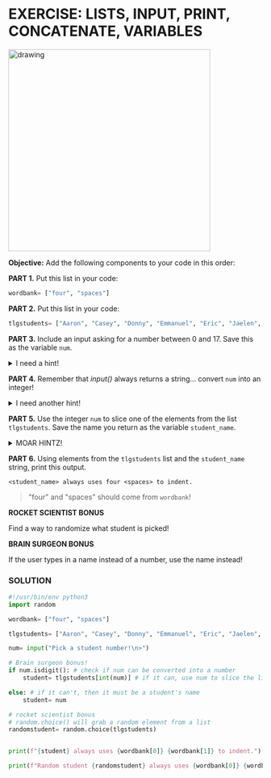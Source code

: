 # EXERCISE: LISTS, INPUT, PRINT, CONCATENATE, VARIABLES

<img src="https://i.redd.it/wk843smkri441.jpg" alt="drawing" width="400"/>

**Objective:** Add the following components to your code in this order:

**PART 1.** Put this list in your code:   

```python
wordbank= ["four", "spaces"] 
```

**PART 2.** Put this list in your code:   

```python
tlgstudents= ["Aaron", "Casey", "Donny", "Emmanuel", "Eric", "Jaelen", "James", "Jay", "John", "Ken", "Maurice", "Mike", "Ryan", "Shamain", "Tuang", "Tyler", "Zhenqian", "Travis"]
```
  
**PART 3.** Include an input asking for a number between 0 and 17. Save this as the variable `num`.

<details>
<summary>I need a hint!</summary>
<br>
    
    num= input("Pick a student number!")
</details>

**PART 4.** Remember that *input()* always returns a string... convert `num` into an integer!

<details>
<summary>I need another hint!</summary>
<br>
    
    num= int(input("Pick a student number!"))
</details>

**PART 5.** Use the integer `num` to slice one of the elements from the list `tlgstudents`. Save the name you return as the variable `student_name`.

<details>
<summary>MOAR HINTZ!</summary>
<br>
    
    choice= int(input("Pick a student number!"))
    student_name= tlgstudents[choice]
</details>

**PART 6.** Using elements from the `tlgstudents` list and the `student_name` string, print this output.

```
<student_name> always uses four <spaces> to indent.
```
> "four" and "spaces" should come from `wordbank`!

**ROCKET SCIENTIST BONUS**

Find a way to randomize what student is picked!

**BRAIN SURGEON BONUS**

If the user types in a name instead of a number, use the name instead!

### SOLUTION

```python
#!/usr/bin/env python3
import random

wordbank= ["four", "spaces"]

tlgstudents= ["Aaron", "Casey", "Donny", "Emmanuel", "Eric", "Jaelen", "James", "Jay", "John", "Ken", "Maurice", "Mike", "Ryan", "Shamain", "Tuang", "Tyler", "Zhenqian", "Travis"]

num= input("Pick a student number!\n>")

# Brain surgeon bonus!
if num.isdigit(): # check if num can be converted into a number
    student= tlgstudents[int(num)] # if it can, use num to slice the list

else: # if it can't, then it must be a student's name
    student= num

# rocket scientist bonus
# random.choice() will grab a random element from a list
randomstudent= random.choice(tlgstudents)


print(f"{student} always uses {wordbank[0]} {wordbank[1]} to indent.")

print(f"Random student {randomstudent} always uses {wordbank[0]} {wordbank[1]} to indent.")
```
